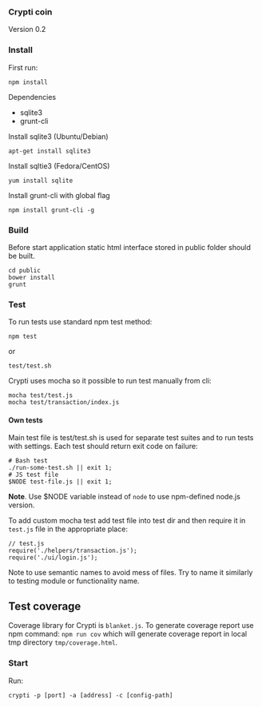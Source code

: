 ### Crypti coin ###

Version 0.2


### Install ###
First run:
```
npm install
```

Dependencies

* sqlite3
* grunt-cli

Install sqlite3 (Ubuntu/Debian)

```
apt-get install sqlite3
```

Install sqltie3 (Fedora/CentOS)

```
yum install sqlite
```

Install grunt-cli with global flag

```
npm install grunt-cli -g
```

### Build ###

Before start application static html interface stored in public folder should be built.
```
cd public
bower install
grunt
```

### Test ###

To run tests use standard npm test method:
```
npm test
```

or

```
test/test.sh
```

Crypti uses mocha so it possible to run test manually from cli:
```
mocha test/test.js
mocha test/transaction/index.js
```

#### Own tests ####

Main test file is test/test.sh is used for separate test suites and to run tests with settings. Each test should
return exit code on failure:

```
# Bash test
./run-some-test.sh || exit 1;
# JS test file
$NODE test-file.js || exit 1;
```

**Note**. Use $NODE variable instead of `node` to use npm-defined node.js version.

To add custom mocha test add test file into test dir and then require it in `test.js` file in the appropriate place:
```
// test.js
require('./helpers/transaction.js');
require('./ui/login.js');
```

Note to use semantic names to avoid mess of files. Try to name it similarly to testing module or functionality name.

## Test coverage

Coverage library for Crypti is `blanket.js`. To generate coverage report use npm command: `npm run cov` which will
generate coverage report in local tmp directory `tmp/coverage.html`.

### Start ###
Run:
```
crypti -p [port] -a [address] -c [config-path]
```